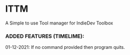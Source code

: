 # ITTM

A Simple to use Tool manager for IndieDev Toolbox

### ADDED FEATURES (TIMELIME):

01-12-2021: If no command provided then program quits.